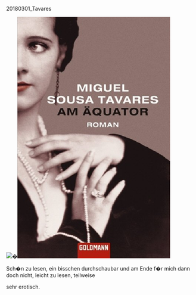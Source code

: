 



20180301\_Tavares
  

  

![](../_bilder/Miguel-Sousa-Tavares+Am-%C3%84quator.jpg)�![](../_bilder/20180301_tavares0.png)  

  

Sch�n zu lesen, ein bisschen durchschaubar und am Ende f�r mich dann doch nicht, leicht zu lesen, teilweise  

sehr erotisch.  

